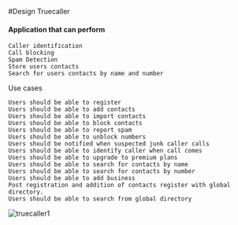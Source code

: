 #Design Truecaller

#### Application that can perform
```
Caller identification
Call blocking
Spam Detection
Store users contacts
Search for users contacts by name and number
```

Use cases
```
Users should be able to register
Users should be able to add contacts
Users should be able to import contacts
Users should be able to block contacts
Users should be able to report spam
Users should be able to unblock numbers
Users should be notified when suspected junk caller calls
Users should be able to identify caller when call comes
Users should be able to upgrade to premium plans
Users should be able to search for contacts by name
Users should be able to search for contacts by number
Users should be able to add business
Post registration and addition of contacts register with global directory.
Users should be able to search from global directory
```

![truecaller1](https://user-images.githubusercontent.com/8271393/126514750-7dbb25ce-2d20-4434-b3ad-14b346e40eba.png)
